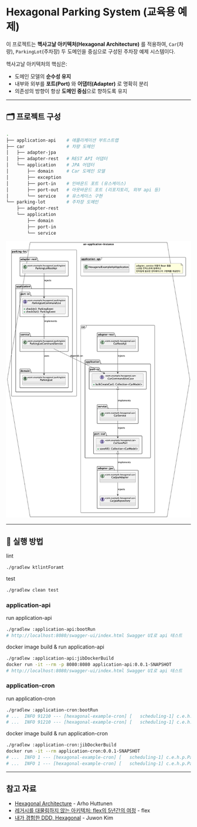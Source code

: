 # Hexagonal Parking System (교육용 예제)

이 프로젝트는 **헥사고날 아키텍처(Hexagonal Architecture)** 를 적용하여, `Car`(차량), `ParkingLot`(주차장) 두 도메인을 중심으로 구성된 주차장 예제 시스템이다.

헥사고날 아키텍처의 핵심은:

- 도메인 모델의 **순수성 유지**
- 내부와 외부를 **포트(Port)** 와 **어댑터(Adapter)** 로 명확히 분리
- 의존성의 방향이 항상 **도메인 중심**으로 향하도록 유지

---

## 🗂️ 프로젝트 구성

```bash
.
├── application-api    # 애플리케이션 부트스트랩
├── car                # 차량 도메인
│   ├── adapter-jpa
│   ├── adapter-rest   # REST API 어댑터
│   └── application    # JPA 어댑터
│       ├── domain     # Car 도메인 모델
│       ├── exception
│       ├── port-in    # 인바운드 포트 (유스케이스)
│       ├── port-out   # 아웃바운드 포트 (리포지토리, 외부 api 등)
│       └── service    # 유스케이스 구현
└── parking-lot        # 주차장 도메인
    ├── adapter-rest
    └── application
        ├── domain
        ├── port-in
        └── service
```

![](docs/module-0.png)

---

## 🚀 실행 방법

lint
```bash
./gradlew ktlintForamt
```

test
```bash
./gradlew clean test
```

### application-api

run application-api
```bash
./gradlew :application-api:bootRun
# http://localhost:8080/swagger-ui/index.html Swagger UI로 api 테스트
```

docker image build & run application-api
```bash
./gradlew :application-api:jibDockerBuild
docker run -it --rm -p 8080:8080 application-api:0.0.1-SNAPSHOT
# http://localhost:8080/swagger-ui/index.html Swagger UI로 api 테스트
```

### application-cron

run application-cron
```bash
./gradlew :application-cron:bootRun
# ...  INFO 91210 --- [hexagonal-example-cron] [   scheduling-1] c.e.h.p.ParkingLotSettlementScheduler    : 정산을 시작합니다
# ...  INFO 91210 --- [hexagonal-example-cron] [   scheduling-1] c.e.h.p.ParkingLotSettlementScheduler    : 정산을 종료합니다
```

docker image build & run application-cron
```bash
./gradlew :application-cron:jibDockerBuild
docker run -it --rm application-cron:0.0.1-SNAPSHOT
# ...  INFO 1 --- [hexagonal-example-cron] [   scheduling-1] c.e.h.p.ParkingLotSettlementScheduler    : 정산을 시작합니다
# ...  INFO 1 --- [hexagonal-example-cron] [   scheduling-1] c.e.h.p.ParkingLotSettlementScheduler    : 정산을 종료합니다
```

---

## 참고 자료
- [Hexagonal Architecture](https://www.arhohuttunen.com/hexagonal-architecture-spring-boot/) - Arho Huttunen
- [레거시를 대물림하지 않는 아키텍처: flex의 5년간의 여정](https://flex.team/blog/2025/06/02/flexteam_legacy/) - flex
- [내가 경험한 DDD, Hexagonal](https://blog.appkr.dev/work-n-play/learn-n-think/ddd-hexagonal/) - Juwon Kim
